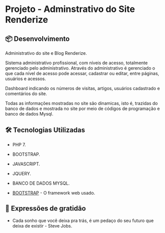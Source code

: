 # Projeto -  Adminstrativo do Site Renderize

## 📦 Desenvolvimento
Administrativo do site e Blog Renderize.

Sistema administrativo profissional, com níveis de acesso, totalmente gerenciado pelo administrativo. Através do administrativo é gerenciado o que cada nível de acesso pode acessar, cadastrar ou editar, entre páginas, usuários e acessos.

Dashboard indicando os números de visitas, artigos, usuários cadastrado e comentários do site.

Todas as informações mostradas no site são dinamicas, isto é, trazidas do banco de dados e mostrada no site por meio de códigos de programação e banco de dados Mysql.

## 🛠️ Tecnologias Utilizadas

* PHP 7.
* BOOTSTRAP.
* JAVASCRIPT.
* JQUERY.
* BANCO DE DADOS MYSQL.

* [BOOTSTRAP](https://getbootstrap.com/) - O framework web usado.

## 🎁 Expressões de gratidão

* Cada sonho que você deixa pra trás, é um pedaço do seu futuro que deixa de existir - Steve Jobs.